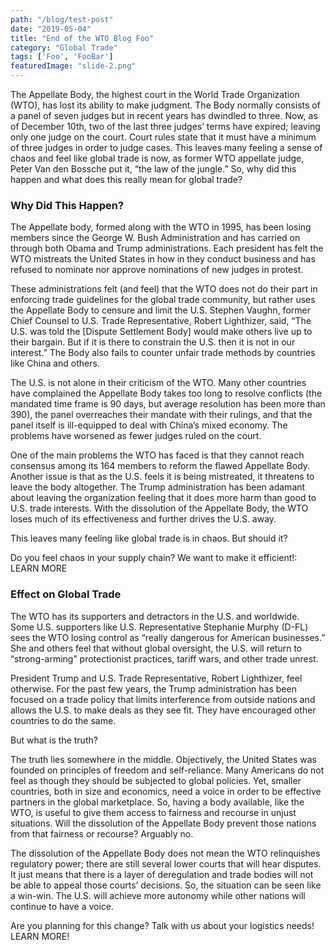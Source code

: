 ```yaml
---
path: "/blog/test-post"
date: "2019-05-04"
title: "End of the WTO Blog Foo"
category: "Global Trade"
tags: ['Foo', 'FooBar']
featuredImage: "slide-2.png"
---
```


The Appellate Body, the highest court in the World Trade Organization (WTO), has lost its ability to make judgment. The Body normally consists of a panel of seven judges but in recent years has dwindled to three. Now, as of December 10th, two of the last three judges’ terms have expired; leaving only one judge on the court. Court rules state that it must have a minimum of three judges in order to judge cases. This leaves many feeling a sense of chaos and feel like global trade is now, as former WTO appellate judge, Peter Van den Bossche put it, “the law of the jungle.” So, why did this happen and what does this really mean for global trade?

### Why Did This Happen?

The Appellate body, formed along with the WTO in 1995, has been losing members since the George W. Bush Administration and has carried on through both Obama and Trump administrations. Each president has felt the WTO mistreats the United States in how in they conduct business and has refused to nominate nor approve nominations of new judges in protest.

These administrations felt (and feel) that the WTO does not do their part in enforcing trade guidelines for the global trade community, but rather uses the Appellate Body to censure and limit the U.S. Stephen Vaughn, former Chief Counsel to U.S. Trade Representative, Robert Lighthizer, said, “The U.S. was told the [Dispute Settlement Body] would make others live up to their bargain. But if it is there to constrain the U.S. then it is not in our interest.” The Body also fails to counter unfair trade methods by countries like China and others.

The U.S. is not alone in their criticism of the WTO. Many other countries have complained the Appellate Body takes too long to resolve conflicts (the mandated time frame is 90 days, but average resolution has been more than 390), the panel overreaches their mandate with their rulings, and that the panel itself is ill-equipped to deal with China’s mixed economy. The problems have worsened as fewer judges ruled on the court.

One of the main problems the WTO has faced is that they cannot reach consensus among its 164 members to reform the flawed Appellate Body. Another issue is that as the U.S. feels it is being mistreated, it threatens to leave the body altogether. The Trump administration has been adamant about leaving the organization feeling that it does more harm than good to U.S. trade interests. With the dissolution of the Appellate Body, the WTO loses much of its effectiveness and further drives the U.S. away.

This leaves many feeling like global trade is in chaos. But should it?

Do you feel chaos in your supply chain? We want to make it efficient!: LEARN MORE

### Effect on Global Trade

The WTO has its supporters and detractors in the U.S. and worldwide. Some U.S. supporters like U.S. Representative Stephanie Murphy (D-FL) sees the WTO losing control as “really dangerous for American businesses.” She and others feel that without global oversight, the U.S. will return to “strong-arming” protectionist practices, tariff wars, and other trade unrest.

President Trump and U.S. Trade Representative, Robert Lighthizer, feel otherwise. For the past few years, the Trump administration has been focused on a trade policy that limits interference from outside nations and allows the U.S. to make deals as they see fit. They have encouraged other countries to do the same.

But what is the truth?

The truth lies somewhere in the middle. Objectively, the United States was founded on principles of freedom and self-reliance. Many Americans do not feel as though they should be subjected to global policies. Yet, smaller countries, both in size and economics, need a voice in order to be effective partners in the global marketplace. So, having a body available, like the WTO, is useful to give them access to fairness and recourse in unjust situations. Will the dissolution of the Appellate Body prevent those nations from that fairness or recourse? Arguably no.

The dissolution of the Appellate Body does not mean the WTO relinquishes regulatory power; there are still several lower courts that will hear disputes. It just means that there is a layer of deregulation and trade bodies will not be able to appeal those courts’ decisions. So, the situation can be seen like a win-win. The U.S. will achieve more autonomy while other nations will continue to have a voice.

Are you planning for this change? Talk with us about your logistics needs! LEARN MORE!
